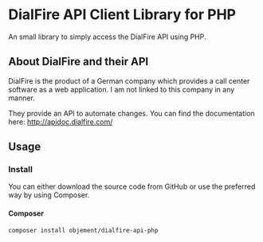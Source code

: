 # DialFire API Client Library for PHP
An small library to simply access the DialFire API using PHP.

## About DialFire and their API
DialFire is the product of a German company which provides a call center software as a web application. I am not linked 
to this company in any manner.

They provide an API to automate changes. You can find the documentation here:
http://apidoc.dialfire.com/

## Usage

### Install
You can either download the source code from GitHub or use the preferred way by using Composer.

#### Composer

````composer install objement/dialfire-api-php````